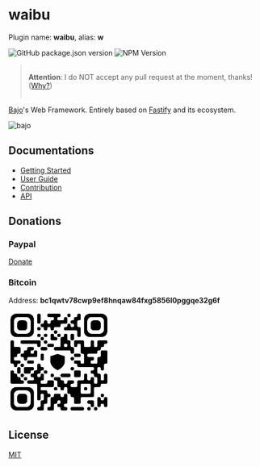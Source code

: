 # waibu

Plugin name: **waibu**, alias: **w**

![GitHub package.json version](https://img.shields.io/github/package-json/v/ardhi/waibu) ![NPM Version](https://img.shields.io/npm/v/waibu)

> <br />**Attention**: I do NOT accept any pull request at the moment, thanks! ([Why?](misc-docs/contribution.md))<br /><br />

[Bajo](https://github.com/ardhi/bajo)'s Web Framework. Entirely based on [Fastify](https://github.com/fastify/fastify) and its ecosystem.

<img src="docs/logo.png" width="300" height="300" alt="bajo">

## Documentations

- [Getting Started](tutorial/getting-started.md)
- [User Guide](tutorial/user-guide.md)
- [Contribution](tutorial/contribution.md)
- [API](https://ardhi.github.io/bajo)

## Donations

### Paypal

[Donate](https://www.paypal.com/ncp/payment/EWLERL7SCUU64)

### Bitcoin

Address: **bc1qwtv78cwp9ef8hnqaw84fxg5856l0pggqe32g6f**
<p><img alt="bc1qwtv78cwp9ef8hnqaw84fxg5856l0pggqe32g6f" src="docs/bitcoin.jpeg" width="200" height="200" /></p>

## License

[MIT](LICENSE)
